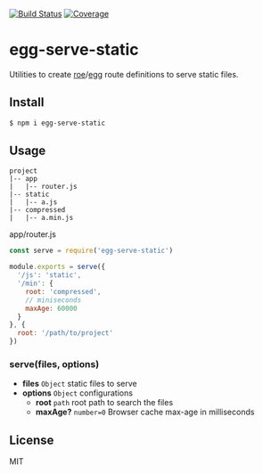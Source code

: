 [![Build Status](https://travis-ci.org/kaelzhang/egg-serve-static.svg?branch=master)](https://travis-ci.org/kaelzhang/egg-serve-static)
[![Coverage](https://codecov.io/gh/kaelzhang/egg-serve-static/branch/master/graph/badge.svg)](https://codecov.io/gh/kaelzhang/egg-serve-static)
<!-- optional appveyor tst
[![Windows Build Status](https://ci.appveyor.com/api/projects/status/github/kaelzhang/egg-serve-static?branch=master&svg=true)](https://ci.appveyor.com/project/kaelzhang/egg-serve-static)
-->
<!-- optional npm version
[![NPM version](https://badge.fury.io/js/egg-serve-static.svg)](http://badge.fury.io/js/egg-serve-static)
-->
<!-- optional npm downloads
[![npm module downloads per month](http://img.shields.io/npm/dm/egg-serve-static.svg)](https://www.npmjs.org/package/egg-serve-static)
-->
<!-- optional dependency status
[![Dependency Status](https://david-dm.org/kaelzhang/egg-serve-static.svg)](https://david-dm.org/kaelzhang/egg-serve-static)
-->

# egg-serve-static

Utilities to create [roe](https://github.com/kaelzhang/roe)/[egg](https://npmjs.org/package/egg) route definitions to serve static files.

## Install

```sh
$ npm i egg-serve-static
```

## Usage

```
project
|-- app
|   |-- router.js
|-- static
|   |-- a.js
|-- compressed
|   |-- a.min.js
```

app/router.js

```js
const serve = require('egg-serve-static')

module.exports = serve({
  '/js': 'static',
  '/min': {
    root: 'compressed',
    // miniseconds
    maxAge: 60000
  }
}, {
  root: '/path/to/project'
})
```

### serve(files, options)

- **files** `Object` static files to serve
- **options** `Object` configurations
  - **root** `path` root path to search the files
  - **maxAge?** `number=0` Browser cache max-age in milliseconds

## License

MIT
